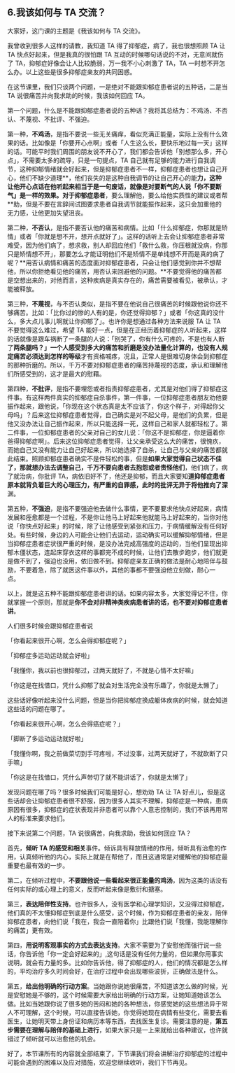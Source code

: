 ## 6.我该如何与 TA 交流？
大家好，这门课的主题是《我该如何与 TA 交流》。 


我曾收到很多人这样的请教，我知道 TA 得了抑郁症，病了，我也很想照顾 TA 让 TA 快点好起来，但是我真的很怕跟 TA 互动的时候哪句话说的不对，无意间就伤了 TA，抑郁症好像会让人比较脆弱，万一我不小心刺激了 TA，TA 一时想不开怎么办。以上这些是很多抑郁症亲友的共同困惑。


在这节课里，我们只谈两个问题，一是绝对不能跟抑郁症患者说的五种话，二是当 TA 说很痛苦并向我求助的时候，我该如何回应 TA。 


第一个问题，什么是不能跟抑郁症患者说的五种话？我将其总结为：不鸡汤、不否认、不蔑视、不批评、不强迫。 


第一种，**不鸡汤**，是指不要说一些无关痛痒，看似充满正能量，实际上没有什么效果的话。比如像是「你要开心点啊」或者「人生这么长，要快乐地过每一天」这样的话。可能平时我们周围的朋友说不开心了，我们都会告诉他「别想那么多，开心点」，不需要太多的疏导，只是一句提点，TA 自己就有足够的能力进行自我调节，这种抑郁情绪就会好起来，但是抑郁症患者不一样，抑郁症患者也想让自己开心，他们不缺少道理**，他们丧失的是这种自我调节的让自己开心的能**力，这种让他开心点话在他听起来相当于是一句废话，就像是对要断气的人说「你不要断气」是一样的效果。对于抑郁症患者**，要么理解他，要么给他实质性的建议或者帮**助，但是不要在言辞间试图要求患者自我调节就能振作起来，这只会加重他的无力感，让他更加失望沮丧。 


第二种，**不否认**，是指不要否认他的痛苦和病情。比如「什么抑郁症，你那就是矫情」或者「你就是想不开，想开点就好了」。这样的话听上去会让抑郁症患者非常难受，因为他们病了，想求救，别人却回应他们「救什么救，你压根就没病，你那只是矫情想不开」，那要怎么才能证明他们不是矫情不是单纯想不开而是真的病了呢？**用否认病情和痛苦的态度面对抑郁症患者，只会让他们感觉到你并不想帮他，所以你拒绝看见他的痛苦，用否认来回避他的问题。**不要觉得他的痛苦都是空想出来的，对他而言，这种疾病是真实存在的，痛苦需要被看见，被承认，才能被释放。 


第三种，**不蔑视**，与不否认类似，是指不要在他说自己很痛苦的时候跟他说你还不够痛苦。比如：「比你过的惨的人有的是，你还觉得抑郁？」或者「你这真的没什么，多大点儿事儿啊就让你抑郁了」。也许你是想通过各种方法来说服 TA 让 TA 不要觉得这么难过，希望 TA 能好一点，但是在正经历着抑郁症的人听起来，这样的话就像是跟车祸断了一条腿的人说：「别哭了，你有什么可疼的，不是也有人断了**两条腿吗？」一个人感受到多大的痛苦和折磨是没办法量化计算的，也没有人规定痛苦必须达到怎样的等级**才有资格喊疼，况且，正常人是很难切身体会到抑郁症的那种折磨的。所以，千万不要对抑郁症患者的痛苦持蔑视的态度，承认和理解他们所感受到的，这才是最大的慰藉。 


第四种，**不批评**，是指不要埋怨或者指责抑郁症患者，尤其是对他们得了抑郁症这件事。有这样两件真实的抑郁症自杀事件，第一件事，一位抑郁症患者朋友劝他要振作起来，跟他说，「你现在这个状态真是太不应该了，你这个样子，对得起你父母吗」？后来这位抑郁症患者觉得，自己确实是对不起父母，是他们的负累，但是他又没办法让自己振作起来，所以只能选择一死，这样自己和家人就都轻松了。第二件事，一位抑郁症患者的父亲对自己的女儿说：「你这不是抑郁症，你是逼着你爸得抑郁症啊」。后来这位抑郁症患者觉得，让父亲承受这么大的痛苦，很愧疚，而她自己又没有能力让自己好起来，所以她选择了自杀，让自己与父亲的痛苦都就此结束。照顾抑郁症患者确实不是件轻松的事，但是**如果大家觉得自己状态不佳了，那就想办法去调整自己，千万不要向患者去抱怨或者责怪他们**，他们病了，病了就治病，你批评 TA，病依旧好不了，他还是抑郁，而且大家要知**道抑郁症患者原本就背负着巨大的心理压力，有严重的自罪感，此时的批评无异于将他推向了深**渊。 


第五种，**不强迫**，是指不要强迫他去做什么事情，更不要要求他快点好起来，病情发展和痊愈都是一个过程，不是你让他马上好起来他就能马上好起来的，当你对他说「你快点好起来」的时候，除了让他感受到紧张和压力，于病情缓解没有任何好处。有些时候，身边的人可能会让他们去运动，运动确实可以缓解抑郁情绪，但是当抑郁症患者症状很严重的时候，是没办法完成高强度的运动的，当他们呈现出抑郁木僵状态，连起床穿衣这样的事都完不成的时候，让他们去散步跑步，他们就更是做不到了，强迫也没用，依旧做不到。抑郁症亲友正确的做法是耐心地陪伴与鼓励，不要着急，除了就医这件事以外，其他的事都不要强迫他立刻做，耐心一点。 


以上，就是这五种不能跟抑郁症患者讲的话。如果内容太多，大家觉得记不住，你就掌握一个原则，那就是**你不会对非精神类疾病患者讲的话，也不要对抑郁症患者讲**。 


人们很多时候会跟抑郁症患者说 


「你看起来很开心啊，怎么会得抑郁症呢？」 


「抑郁症多运动运动就会好啦」 


「我懂你，我以前也很抑郁过，过两天就好了，不就是心情不太好嘛」 


「你这是在找借口，凭什么抑郁了就会对生活完全没有乐趣了，你就是太懒了」 


这些话好像听起来没什么问题，但是当你把抑郁症换成躯体疾病的时候，就会知道这些话的问题在哪了。 


「你看起来很开心啊，怎么会得癌症呢？」 


「脚断了多运动运动就好啦」 


「我懂你啊，我之前做菜切到手可疼啦，不过没事，过两天就好了，不就砍断了只手嘛」 


「你这是在找借口，凭什么声带切了就不能讲话了，你就是太懒了」 


发现问题在哪了吗？很多时候我们可能是好心，想劝劝 TA 让 TA 好点儿，但是这些话却会让抑郁症患者很不舒服，因为很多人其实不理解，抑郁症是一种病，患病原因有很多，抑郁症的症状表现并非患者可以靠个人意志控制的，我们不该再用常人的标准来要求他们。 


接下来说第二个问题，TA 说很痛苦，向我求助，我该如何回应 TA？ 


首先，**倾听 TA 的感受和相关**事件。倾诉具有释放情绪的作用，倾听具有治愈的作用，认真倾听他的内心，实际上就是在帮他了，而且这通常是对缓解他的抑郁症最重要也最有效的一步。 


第二，在倾听过程中，**不要跟他说一些看起来很正能量的鸡汤**，因为这类的话没有任何实际的或心理上的意义，反而听起来像是敷衍和搪塞。 


第三，**表达陪伴性支持**。也许很多人，没有医学和心理学知识，又没得过抑郁症，他们真的不太懂抑郁症到底是什么感受，这个时候，作为抑郁症患者的亲友，陪伴抑郁症患者，向他们说「我在，我会一直陪着你」比跟他们说「我懂，我能理解你的痛苦」更有效。 


第四，**用说明客观事实的方式去表达支持**。大家不需要为了安慰他而强行说一些话，你告诉他「你一定会好起来的」,这句话是没有任何力量的，但如果你用事实说明，就会有力量的多。比如你告诉他，得了抑郁症的人，他们的情况都是怎么样的，平均治疗多久时间会好，在治疗过程中会出现哪些波折，正确做法是什么。 


第五，**给出他明确的行动方案**。当她跟你说她很痛苦，不知道该怎么做的时候，光是安慰她是不够的，这个时候需要大家给出明确的行动方案，让她知道她该怎么做。比如当她跟你说了很多她的苦闷和她的各种想法，你感觉她的这些想法异于常人不可理解，这个时候，可以直接告诉她，你觉得她现在病情有些变化，需要去看医生，让她明天带上身份证和病历本等东西，去找医生复诊。需要注意的是，**第五步需要在理解与陪伴的基础上进行**，如果大家只是一上来就给出各种建议，也许就错过了倾听就可以治愈他的机会。 


好了，本节课所有的内容就全部结束了，下节课我们将会讲解治疗抑郁症的过程中可能会遇到的困难以及应对措施，欢迎您继续收听，我们下节再见。 


   

